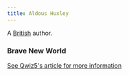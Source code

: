 ```yaml
---
title: Aldous Huxley
---
```


A [British](../index.html) author.

### Brave New World

[See Qwiz5's article for more information](https://www.qwizbowl.com/post/qwiz5-quizbowl-braveneworld)